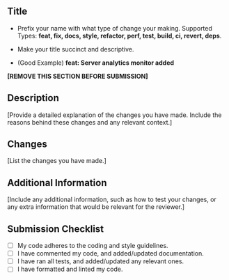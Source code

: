 ## Title

- Prefix your name with what type of change your making. Supported Types: **feat, fix, docs, style, refactor, perf, test, build, ci, revert, deps**.
- Make your title succinct and descriptive.

- (Good Example) **feat: Server analytics monitor added**

**[REMOVE THIS SECTION BEFORE SUBMISSION]**

## Description

[Provide a detailed explanation of the changes you have made. Include the reasons behind these changes and any relevant context.]

## Changes

[List the changes you have made.]

## Additional Information

[Include any additional information, such as how to test your changes, or any extra information that would be relevant for the reviewer.]

## Submission Checklist

- [ ] My code adheres to the coding and style guidelines.
- [ ] I have commented my code, and added/updated documentation.
- [ ] I have ran all tests, and added/updated any relevant ones.
- [ ] I have formatted and linted my code.
